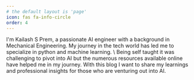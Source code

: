 ```yaml
---
# the default layout is 'page'
icon: fas fa-info-circle
order: 4
---
```

I'm Kailash S Prem, a passionate AI engineer with a background in Mechanical Engineering. My journey in the tech world has led me to specialize in python and machine learning. \\
 Being self taught it was challenging to pivot into AI but the numerous resources available online have helped me in my journey. With this blog I want to share my learnings and professional insights for those who are venturing out into AI.
